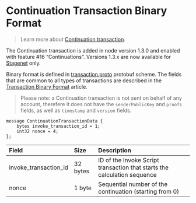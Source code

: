 # Continuation Transaction Binary Format

> Learn more about [Continuation transaction](/en/blockchain/transaction-type/continuation-transaction).

The Continuation transaction is added in node version 1.3.0 and enabled with feature #16 “Continuations”. Versions 1.3.x are now available for [Stagenet](/en/blockchain/blockchain-network/) only.

Binary format is defined in [transaction.proto](https://github.com/wavesplatform/protobuf-schemas/blob/master/proto/waves/transaction.proto) protobuf scheme. The fields that are common to all types of transactions are described in the [Transaction Binary Format](/en/blockchain/binary-format/transaction-binary-format/) article.

> Please note: a Continuation transaction is not sent on behalf of any account, therefere it does not have the `senderPublicKey` and `proofs` fields, as well as `timestamp` and `version` fields.

```
message ContinuationTransactionData {
    bytes invoke_transaction_id = 1;
    int32 nonce = 4;
};
```

| Field | Size | Description |
| :--- | :--- | :--- |
| invoke_transaction_id | 32 bytes | ID of the Invoke Script transaction that starts the calculation sequence |
| nonce | 1 byte | Sequential number of the continuation (starting from 0) |
